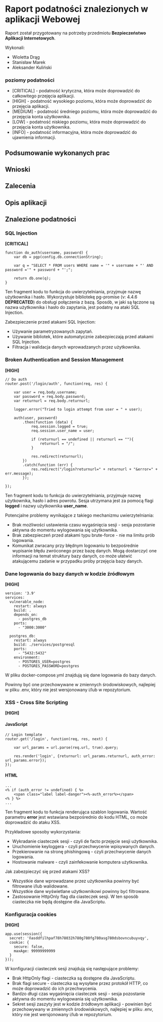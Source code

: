 # Raport podatności znalezionych w aplikacji Webowej

Raport został przygotowany na potrzeby przedmiotu **Bezpieczeństwo Aplikacji Internetowych**.

Wykonali:
- Wioletta Drąg
- Stanisław Marek
- Aleksander Kuliński

### poziomy podatności
- [CRITICAL] - podatność krytyczna, która może doprowadzić do całkowitego przejęcia aplikacji.
- [HIGH] - podatność wysokiego poziomu, która może doprowadzić do przejęcia aplikacji.
- [MEDIUM] - podatność średniego poziomu, która może doprowadzić do przejęcia konta użytkownika.
- [LOW] - podatność niskiego poziomu, która może doprowadzić do przejęcia konta użytkownika.
- [INFO] - podatność informacyjna, która może doprowadzić do ujawnienia informacji.
  
## Podsumowanie wykonanych prac
## Wnioski
## Zalecenia
## Opis aplikacji
## Znalezione podatności
### SQL Injection

**[CRITICAL]**
```
function do_auth(username, password) {
    var db = pgp(config.db.connectionString);

    var q = "SELECT * FROM users WHERE name = '" + username + "' AND password ='" + password + "';";

    return db.one(q);
}
```
Ten fragment kodu to funkcja do uwierzytelniania, przyjmuje nazwę użytkownika i hasło.
Wykorzystuje bibliotekę pg-promise (v: 4.4.6 **DEPRECATED**) do obsługi połączenia z bazą.
Sposób, w jaki są łączone są nazwa użytkownika i hasło do zapytania, jest podatny na ataki SQL Injection.

Zabezpieczenie przed atakami SQL Injection:
- Używanie parametryzowanych zapytań.
- Używanie bibliotek, które automatycznie zabezpieczają przed atakami SQL Injection.
- Filtracja i walidacja danych wprowadzanych przez użytkownika.

### Broken Authentication and Session Management

**[HIGH]**
```
// Do auth
router.post('/login/auth', function(req, res) {

    var user = req.body.username;
    var password = req.body.password;
    var returnurl = req.body.returnurl;

    logger.error("Tried to login attempt from user = " + user);

    auth(user, password)
        .then(function (data) {
            req.session.logged = true;
            req.session.user_name = user;

            if (returnurl == undefined || returnurl == ""){
                returnurl = "/";
            }

            res.redirect(returnurl);
        })
        .catch(function (err) {
            res.redirect("/login?returnurl=" + returnurl + "&error=" + err.message);
        });

});
```
Ten fragment kodu to funkcja do uwierzytelniania, przyjmuje nazwę użytkownika, hasło i adres powrotu.
Sesja utrzymana jest za pomocą flagi **logged** i nazwy użytkownika **user_name**.

Potencjalne problemy wynikające z takiego mechanizmu uwierzytelniania:
- Brak możliwości ustawienia czasu wygaśnięcia sesji - sesja pozostanie aktywna do momentu wylogowania się użytkownika.
- Brak zabezpieczeń przed atakami typu brute-force - nie ma limitu prób logowania.
- Komunikat zwracany przy błędnym logowaniu to bezpośrednie wypisanie błędu zwróconego przez bazę danych. Mogą dostarczyć one informacji na temat struktury bazy danych, co może ułatwić atakującemu zadanie w przypadku próby przejęcia bazy danych.

### Dane logowania do bazy danych w kodzie źródłowym

**[HIGH]**
```
version: '3.9'
services:
  vulnerable_node:
    restart: always
    build: .
    depends_on:
      - postgres_db
    ports:
      - "3000:3000"

  postgres_db:
    restart: always
    build: ./services/postgresql
    ports:
      - "5432:5432"
    environment:
      - POSTGRES_USER=postgres
      - POSTGRES_PASSWORD=postgres
```
W pliku docker-compose.yml znajdują się dane logowania do bazy danych.

Powinny być one przechowywane w zmiennych środowiskowych, najlepiej w pliku .env, który nie jest wersjonowany i/lub w repozytorium. 
### XSS - Cross Site Scripting

**[HIGH]**
#### JavaScript
```
// Login template
router.get('/login', function(req, res, next) {

    var url_params = url.parse(req.url, true).query;

    res.render('login', {returnurl: url_params.returnurl, auth_error: url_params.error});
});
```
#### HTML
```
...
<% if (auth_error != undefined) { %>
    <span class="label label-danger"><%-auth_error%></span>
<% } %>
...
```
Ten fragment kodu to funkcja renderująca szablon logowania.
Wartość parametru **error** jest wstawiana bezpośrednio do kodu HTML, co może doprowadzić do ataku XSS.

Przykładowe sposoby wykorzystania:
- Wykradanie ciasteczek sesji - czyli de facto przejęcie sesji użytkownika.
- Uruchomienie keyloggera - czyli przechwycenie wpisywanych danych.
- Przekierowanie na stronę phishingową - czyli przechwycenie danych logowania.
- Hostowanie malware - czyli zainfekowanie komputera użytkownika.

Jak zabezpieczyć się przed atakami XSS?
- Wszystkie dane wprowadzane przez użytkownika powinny być filtrowane i/lub walidowane.
- Wszystkie dane wyświetlane użytkownikowi powinny być filtrowane.
- Zastosowanie HttpOnly flag dla ciasteczek sesji. W ten sposób ciasteczka nie będą dostępne dla JavaScriptu.
  
### Konfiguracja cookies

**[HIGH]**
```
app.use(session({
  secret: 'ñasddfilhpaf78h78032h780g780fg780asg780dsbovncubuyvqy',
  cookie: {
    secure: false,
    maxAge: 99999999999
  }
}));
```

W konfiguracji ciasteczek sesji znajdują się następujące problemy:
- Brak HttpOnly flagi - ciasteczka są dostępne dla JavaScriptu.
- Brak flagi secure - ciasteczka są wysyłane przez protokół HTTP, co może doprowadzić do ich przechwycenia.
- Bardzo długi czas wygaśnięcia ciasteczek sesji - sesja pozostanie aktywna do momentu wylogowania się użytkownika.
- Sekret sesji zaszyty jest w kodzie źródłowym aplikacji - powinien być przechowywany w zmiennych środowiskowych, najlepiej w pliku .env, który nie jest wersjonowany i/lub w repozytorium.